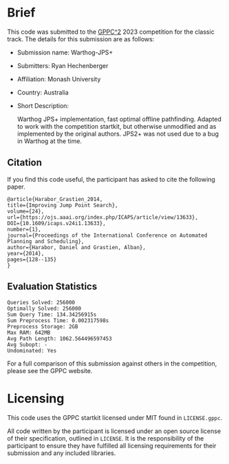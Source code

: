 # Brief

This code was submitted to the [GPPC^2](https://gppc.search-conference.org/) 2023 competition for the classic track.
The details for this submission are as follows:
- Submission name: Warthog-JPS+
- Submitters: Ryan Hechenberger
- Affiliation: Monash University
- Country: Australia
- Short Description:

	Warthog JPS+ implementation, fast optimal offline pathfinding.
	Adapted to work with the competition startkit, but otherwise unmodified and as implemented by the original authors.
	JPS2+ was not used due to a bug in Warthog at the time.

## Citation

If you find this code useful, the participant has asked to cite the following paper.

	@article{Harabor_Grastien_2014,
	title={Improving Jump Point Search},
	volume={24},
	url={https://ojs.aaai.org/index.php/ICAPS/article/view/13633},
	DOI={10.1609/icaps.v24i1.13633},
	number={1},
	journal={Proceedings of the International Conference on Automated Planning and Scheduling},
	author={Harabor, Daniel and Grastien, Alban},
	year={2014},
	pages={128--135}
	}

## Evaluation Statistics

	Queries Solved: 256000
	Optimally Solved: 256000
	Sum Query Time: 134.34256915s
	Sum Preprocess Time: 0.002317598s
	Preprocess Storage: 2GB
	Max RAM: 642MB
	Avg Path Length: 1062.564496597453
	Avg Subopt: -
	Undominated: Yes

For a full comparison of this submission against others in the competition, please see the GPPC website.

# Licensing

This code uses the GPPC startkit licensed under MIT found in `LICENSE.gppc`.

All code written by the participant is licensed under an open source license of their specification, outlined in `LICENSE`.
It is the responsibility of the participant to ensure they have fulfilled all licensing requirements for their submission and any included libraries.
